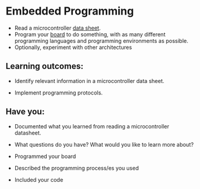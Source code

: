 # Embedded Programming
* Read a microcontroller [data sheet](http://academy.cba.mit.edu/classes/embedded_programming/doc8183.pdf).
* Program your [board](http://academy.cba.mit.edu/classes/electronics_design/index.html) to do something, with as many different programming languages and programming environments as possible.
* Optionally, experiment with other architectures


## Learning outcomes:
* Identify relevant information in a microcontroller data sheet.

* Implement programming protocols.

## Have you:
* Documented what you learned from reading a microcontroller datasheet.

* What questions do you have? What would you like to learn more about?

* Programmed your board

* Described the programming process/es you used

* Included your code

